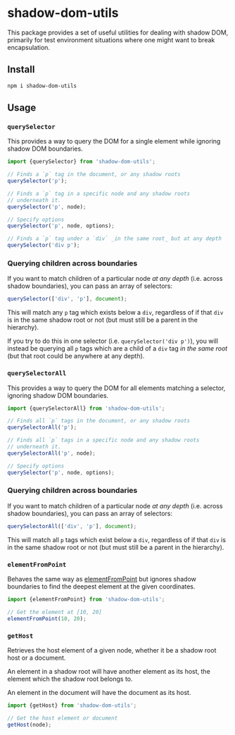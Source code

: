 # shadow-dom-utils

This package provides a set of useful utilities for dealing with shadow DOM,
primarily for test environment situations where one might want to break
encapsulation.

## Install

```bash
npm i shadow-dom-utils
```

## Usage

### `querySelector`

This provides a way to query the DOM for a single element while
ignoring shadow DOM boundaries.

```ts
import {querySelector} from 'shadow-dom-utils';

// Finds a `p` tag in the document, or any shadow roots
querySelector('p');

// Finds a `p` tag in a specific node and any shadow roots
// underneath it.
querySelector('p', node);

// Specify options
querySelector('p', node, options);

// Finds a `p` tag under a `div` _in the same root_ but at any depth
querySelector('div p');
```

### Querying children across boundaries

If you want to match children of a particular node _at any depth_ (i.e. across
shadow boundaries), you can pass an array of selectors:

```ts
querySelector(['div', 'p'], document);
```

This will match any `p` tag which exists below a `div`, regardless
of if that `div` is in the same shadow root or not (but must
still be a parent in the hierarchy).

If you try to do this in one selector (i.e. `querySelector('div p')`), you
will instead be querying all `p` tags which are a child of a `div` tag
_in the same root_ (but that root could be anywhere at any depth).

### `querySelectorAll`

This provides a way to query the DOM for all elements matching
a selector, ignoring shadow DOM boundaries.

```ts
import {querySelectorAll} from 'shadow-dom-utils';

// Finds all `p` tags in the document, or any shadow roots
querySelectorAll('p');

// Finds all `p` tags in a specific node and any shadow roots
// underneath it.
querySelectorAll('p', node);

// Specify options
querySelector('p', node, options);
```

### Querying children across boundaries

If you want to match children of a particular node _at any depth_ (i.e. across
shadow boundaries), you can pass an array of selectors:

```ts
querySelectorAll(['div', 'p'], document);
```

This will match all `p` tags which exist below a `div`, regardless
of if that `div` is in the same shadow root or not (but must
still be a parent in the hierarchy).

### `elementFromPoint`

Behaves the same way as [elementFromPoint](https://developer.mozilla.org/en-US/docs/Web/API/DocumentOrShadowRoot/elementFromPoint) but
ignores shadow boundaries to find the deepest element at the
given coordinates.

```ts
import {elementFromPoint} from 'shadow-dom-utils';

// Get the element at [10, 20]
elementFromPoint(10, 20);
```

### `getHost`

Retrieves the host element of a given node, whether it be
a shadow root host or a document.

An element in a shadow root will have another element as its
host, the element which the shadow root belongs to.

An element in the document will have the document as its host.

```ts
import {getHost} from 'shadow-dom-utils';

// Get the host element or document
getHost(node);
```
